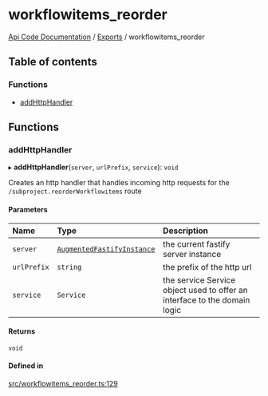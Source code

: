 # workflowitems\_reorder
 
[Api Code Documentation](../README.md) / [Exports](../modules.md) / workflowitems\_reorder

## Table of contents

### Functions

- [addHttpHandler](workflowitems_reorder.md#addhttphandler)

## Functions

### addHttpHandler

▸ **addHttpHandler**(`server`, `urlPrefix`, `service`): `void`

Creates an http handler that handles incoming http requests for the `/subproject.reorderWorkflowitems` route

#### Parameters

| Name | Type | Description |
| :------ | :------ | :------ |
| `server` | [`AugmentedFastifyInstance`](../interfaces/types.AugmentedFastifyInstance.md) | the current fastify server instance |
| `urlPrefix` | `string` | the prefix of the http url |
| `service` | `Service` | the service Service object used to offer an interface to the domain logic |

#### Returns

`void`

#### Defined in

[src/workflowitems_reorder.ts:129](https://github.com/openkfw/TruBudget/blob/1602d8b/api/src/workflowitems_reorder.ts#L129)
